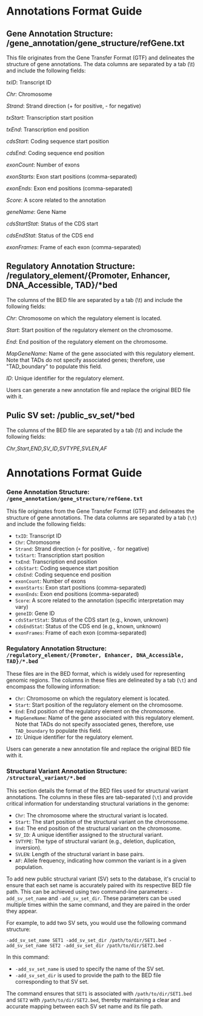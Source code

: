 # Annotations Format Guide

## Gene Annotation Structure: /gene_annotation/gene_structure/refGene.txt

This file originates from the Gene Transfer Format (GTF) and delineates the structure of gene annotations. The data
columns are separated by a tab (\t) and include the following fields:

*txID*: Transcript ID

*Chr*: Chromosome

*Strand*: Strand direction (+ for positive, - for negative)

*txStart*: Transcription start position

*txEnd*: Transcription end position

*cdsStart*: Coding sequence start position

*cdsEnd*: Coding sequence end position

*exonCount*: Number of exons

*exonStarts*: Exon start positions (comma-separated)

*exonEnds*: Exon end positions (comma-separated)

*Score*: A score related to the annotation

*geneName*: Gene Name

*cdsStartStat*: Status of the CDS start

*cdsEndStat*: Status of the CDS end

*exonFrames*: Frame of each exon (comma-separated)

## Regulatory Annotation Structure: /regulatory_element/{Promoter, Enhancer, DNA_Accessible, TAD}/*bed

The columns of the BED file are separated by a tab (\t) and include the following fields:

*Chr*: Chromosome on which the regulatory element is located.

*Start*: Start position of the regulatory element on the chromosome.

*End*: End position of the regulatory element on the chromosome.

*MapGeneName*: Name of the gene associated with this regulatory element. Note that TADs do not specify associated genes;
therefore, use "TAD_boundary" to populate this field.

*ID*: Unique identifier for the regulatory element.

Users can generate a new annotation file and replace the original BED file with it.

## Pulic SV set: /public_sv_set/*bed

The columns of the BED file are separated by a tab (\t) and include the following fields:

*Chr*,*Start*,*END*,*SV_ID*,*SVTYPE*,*SVLEN*,*AF*

# Annotations Format Guide

### Gene Annotation Structure: `/gene_annotation/gene_structure/refGene.txt`

This file originates from the Gene Transfer Format (GTF) and delineates the structure of gene annotations. The data
columns are separated by a tab (`\t`) and include the following fields:

- `txID`: Transcript ID
- `Chr`: Chromosome
- `Strand`: Strand direction (`+` for positive, `-` for negative)
- `txStart`: Transcription start position
- `txEnd`: Transcription end position
- `cdsStart`: Coding sequence start position
- `cdsEnd`: Coding sequence end position
- `exonCount`: Number of exons
- `exonStarts`: Exon start positions (comma-separated)
- `exonEnds`: Exon end positions (comma-separated)
- `Score`: A score related to the annotation (specific interpretation may vary)
- `geneID`: Gene ID
- `cdsStartStat`: Status of the CDS start (e.g., known, unknown)
- `cdsEndStat`: Status of the CDS end (e.g., known, unknown)
- `exonFrames`: Frame of each exon (comma-separated)

### Regulatory Annotation Structure: `/regulatory_element/{Promoter, Enhancer, DNA_Accessible, TAD}/*.bed`

These files are in the BED format, which is widely used for representing genomic regions. The columns in these files are
delineated by a tab (`\t`) and encompass the following information:

- `Chr`: Chromosome on which the regulatory element is located.
- `Start`: Start position of the regulatory element on the chromosome.
- `End`: End position of the regulatory element on the chromosome.
- `MapGeneName`: Name of the gene associated with this regulatory element. Note that TADs do not specify associated
  genes, therefore, use `TAD_boundary` to populate this field.
- `ID`: Unique identifier for the regulatory element.

Users can generate a new annotation file and replace the original BED file with it.

### Structural Variant Annotation Structure: `/structural_variant/*.bed`

This section details the format of the BED files used for structural variant annotations. The columns in these files are
tab-separated (`\t`) and provide critical information for understanding structural variations in the genome:

- `Chr`: The chromosome where the structural variant is located.
- `Start`: The start position of the structural variant on the chromosome.
- `End`: The end position of the structural variant on the chromosome.
- `SV_ID`: A unique identifier assigned to the structural variant.
- `SVTYPE`: The type of structural variant (e.g., deletion, duplication, inversion).
- `SVLEN`: Length of the structural variant in base pairs.
- `AF`: Allele frequency, indicating how common the variant is in a given population.

To add new public structural variant (SV) sets to the database, it's crucial to ensure that each set name is accurately
paired with its respective BED file path. This can be achieved using two command-line parameters: `-add_sv_set_name`
and `-add_sv_set_dir`. These parameters can be used multiple times within the same command, and they are paired in the
order they appear.

For example, to add two SV sets, you would use the following command structure:

```-add_sv_set_name SET1 -add_sv_set_dir /path/to/dir/SET1.bed -add_sv_set_name SET2 -add_sv_set_dir /path/to/dir/SET2.bed```


In this command:

- `-add_sv_set_name` is used to specify the name of the SV set.
- `-add_sv_set_dir` is used to provide the path to the BED file corresponding to that SV set.

The command ensures that `SET1` is associated with `/path/to/dir/SET1.bed` and `SET2` with `/path/to/dir/SET2.bed`, thereby maintaining a clear and accurate mapping between each SV set name and its file path.
